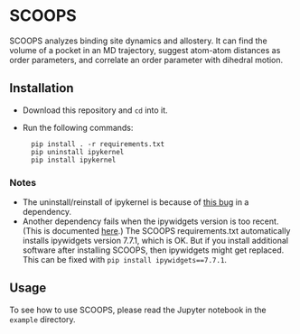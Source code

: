 # SCOOPS
SCOOPS analyzes binding site dynamics and allostery. It can find the volume of a pocket in an MD trajectory, suggest atom-atom distances as order parameters, and correlate an order parameter with dihedral motion.

## Installation
* Download this repository and `cd` into it.
* Run the following commands:

        pip install . -r requirements.txt
        pip uninstall ipykernel
        pip install ipykernel
        
### Notes
* The uninstall/reinstall of ipykernel is because of [this bug](https://github.com/jupyter-widgets/ipywidgets/issues/2257#issuecomment-1110226272) in a dependency.
* Another dependency fails when the ipywidgets version is too recent.  (This is documented [here](https://github.com/pyvista/pyvista/issues/3274).)  The SCOOPS requirements.txt automatically installs ipywidgets version 7.7.1, which is OK.  But if you install additional software after installing SCOOPS, then ipywidgets might get replaced.  This can be fixed with `pip install ipywidgets==7.7.1`.

## Usage
To see how to use SCOOPS, please read the Jupyter notebook in the `example` directory.